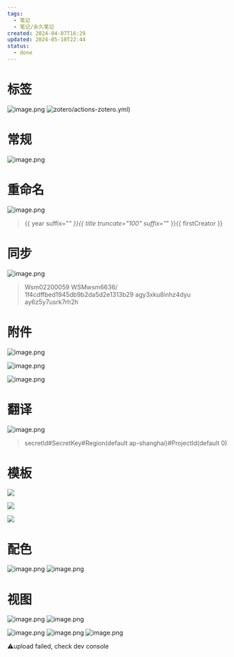 ```yaml
---
tags:
  - 笔记
  - 笔记/永久笔记
created: 2024-04-07T16:29
updated: 2024-05-10T22:44
status:
  - done
---
```

# 标签
![image.png](https://gcore.jsdelivr.net/gh/wsm6636/pic/202404171509691.png)
![zotero/actions-zotero.yml)](actions-zotero.yml)


# 常规

![image.png](https://gcore.jsdelivr.net/gh/wsm6636/pic/202404171510669.png)

# 重命名
![image.png](https://gcore.jsdelivr.net/gh/wsm6636/pic/202404171510809.png)
> {{ year suffix="_" }}{{ title truncate="100" suffix="_"  }}{{ firstCreator }}


# 同步
![image.png](https://gcore.jsdelivr.net/gh/wsm6636/pic/202404171510268.png)
> Wsm02200059
> WSMwsm6636/
> 1f4cdffbed1945db9b2da5d2e1313b29
> agy3xku8inhz4dyu
> ay6z5y7usrk7rh2h

# 附件
![image.png](https://gcore.jsdelivr.net/gh/wsm6636/pic/202404171511220.png)

![image.png](https://gcore.jsdelivr.net/gh/wsm6636/pic/202404171513609.png)

![image.png](https://gcore.jsdelivr.net/gh/wsm6636/pic/202404171554552.png)

# 翻译
![image.png](https://gcore.jsdelivr.net/gh/wsm6636/pic/202404171511397.png)
> secretId#SecretKey#Region(default ap-shanghai)#ProjectId(default 0)

# 模板

![](bn-template-backup-2024-04-17T13-49-04.049Z.yaml)

![](bn-template-backup-2024-04-17T13-49-10.056Z.yaml)

![](bn-template-backup-2024-04-17T13-49-16.361Z.yaml)

# 配色
![image.png](https://gcore.jsdelivr.net/gh/wsm6636/pic/202404171552819.png)
![image.png](https://gcore.jsdelivr.net/gh/wsm6636/pic/202404171553196.png)

# 视图
![image.png](https://gcore.jsdelivr.net/gh/wsm6636/pic/202404171553240.png)
![image.png](https://gcore.jsdelivr.net/gh/wsm6636/pic/202404171553425.png)

![image.png](https://gcore.jsdelivr.net/gh/wsm6636/pic/202404171554293.png)
![image.png](https://gcore.jsdelivr.net/gh/wsm6636/pic/202404171554906.png)
![image.png](https://gcore.jsdelivr.net/gh/wsm6636/pic/202404171554484.png)

⚠️upload failed, check dev console
